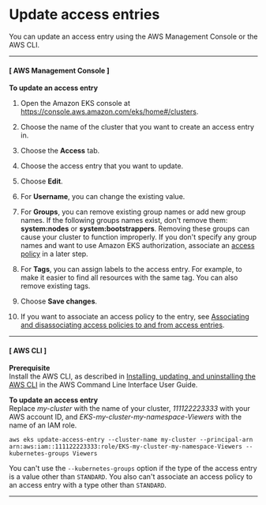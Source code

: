 # Update access entries<a name="updating-access-entries"></a>

You can update an access entry using the AWS Management Console or the AWS CLI\.

------
#### [ AWS Management Console ]

**To update an access entry**

1. Open the Amazon EKS console at [https://console\.aws\.amazon\.com/eks/home\#/clusters](https://console.aws.amazon.com/eks/home#/clusters)\.

1. Choose the name of the cluster that you want to create an access entry in\.

1. Choose the **Access** tab\.

1. Choose the access entry that you want to update\.

1. Choose **Edit**\.

1. For **Username**, you can change the existing value\.

1. For **Groups**, you can remove existing group names or add new group names\. If the following groups names exist, don't remove them: **system:nodes** or **system:bootstrappers**\. Removing these groups can cause your cluster to function improperly\. If you don't specify any group names and want to use Amazon EKS authorization, associate an [access policy](access-policies.md) in a later step\.

1. For **Tags**, you can assign labels to the access entry\. For example, to make it easier to find all resources with the same tag\. You can also remove existing tags\.

1. Choose **Save changes**\.

1. If you want to associate an access policy to the entry, see [Associating and disassociating access policies to and from access entries](access-policies.md)\.

------
#### [ AWS CLI ]

**Prerequisite**  
Install the AWS CLI, as described in [Installing, updating, and uninstalling the AWS CLI](https://docs.aws.amazon.com/cli/latest/userguide/cli-chap-install.html) in the AWS Command Line Interface User Guide\.

**To update an access entry**  
Replace *my\-cluster* with the name of your cluster, *111122223333* with your AWS account ID, and *EKS\-my\-cluster\-my\-namespace\-Viewers* with the name of an IAM role\.

```
aws eks update-access-entry --cluster-name my-cluster --principal-arn arn:aws:iam::111122223333:role/EKS-my-cluster-my-namespace-Viewers --kubernetes-groups Viewers 
```

You can't use the `--kubernetes-groups` option if the type of the access entry is a value other than `STANDARD`\. You also can't associate an access policy to an access entry with a type other than `STANDARD`\. 

------